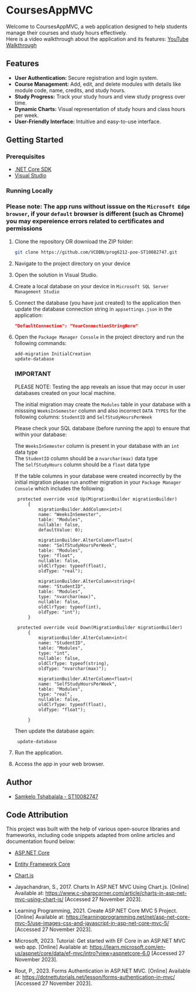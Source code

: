 # CoursesAppMVC

Welcome to CoursesAppMVC, a web application designed to help students manage their courses and study hours effectively.  
Here is a video walkthrough about the application and its features: [YouTube Walkthrough](https://youtu.be/CGV46zMYfWk)

## Features

- **User Authentication:** Secure registration and login system.
- **Course Management:** Add, edit, and delete modules with details like module code, name, credits, and study hours.
- **Study Progress:** Track your study hours and view study progress over time.
- **Dynamic Charts:** Visual representation of study hours and class hours per week.
- **User-Friendly Interface:** Intuitive and easy-to-use interface.

## Getting Started

### Prerequisites

- [.NET Core SDK](https://dotnet.microsoft.com/download)
- [Visual Studio](https://visualstudio.microsoft.com/)

### Running Locally  

### Please note: The app runs without isssue on the `Microsoft Edge browser`, if your `default` browser is different (such as Chrome) you may expereience errors related to certificates and permissions

1. Clone the repository OR download the ZIP folder:

    ```bash
    git clone https://github.com/VCDBN/prog6212-poe-ST10082747.git
    ```

2. Navigate to the project directory on your device

3. Open the solution in Visual Studio.

4. Create a local database on your device in `Microsoft SQL Server Management Studio`

5. Connect the database (you have just created) to the application then update the database connection string in `appsettings.json` in the application:

    ```json
    "DefaultConnection": "YourConnectionStringHere"
    ```

6. Open the `Package Manager Console` in the project directory and run the following commands:

    ```
    add-migration InitialCreation
    update-database
    ```
   ### IMPORTANT
   PLEASE NOTE: Testing the app reveals an issue that may occur in user databases created on your local machine.

   The initial migration may create the `Modules` table in your database with a misssing `WeeksInSemester` column and also incorrect `DATA TYPES` for the following columns:
   `StudentID` and `SelfStudyHoursPerWeek`

   Please check your SQL database (before running the app) to ensure that within your database:
   
   The `WeeksInSemester` column is present in your database with an `int` data type  
   The `StudentID` column should be a `nvarchar(max)` data type  
   The `SelfStudyHours` column should be a `float` data type

   If the table columns in your database were created incorrectly by the initial migration please run another migration in your `Package Manager Console` which includes the following:

   ```
    protected override void Up(MigrationBuilder migrationBuilder)
        {
            migrationBuilder.AddColumn<int>(
            name: "WeeksInSemester",
            table: "Modules",
            nullable: false,
            defaultValue: 0);

            migrationBuilder.AlterColumn<float>(
            name: "SelfStudyHoursPerWeek",
            table: "Modules",
            type: "float",
            nullable: false,
            oldClrType: typeof(float),
            oldType: "real");

            migrationBuilder.AlterColumn<string>(
            name: "StudentID",
            table: "Modules",
            type: "nvarchar(max)",
            nullable: false,
            oldClrType: typeof(int),
            oldType: "int");
        }

    protected override void Down(MigrationBuilder migrationBuilder)
        {
            migrationBuilder.AlterColumn<int>(
            name: "StudentID",
            table: "Modules",
            type: "int",
            nullable: false,
            oldClrType: typeof(string),
            oldType: "nvarchar(max)");

            migrationBuilder.AlterColumn<float>(
            name: "SelfStudyHoursPerWeek",
            table: "Modules",
            type: "real",
            nullable: false,
            oldClrType: typeof(float),
            oldType: "float");

        }
    ```

    Then update the database again:
   ```
    update-database
    ```
8. Run the application.

9. Access the app in your web browser.

## Author

- [Samkelo Tshabalala - ST10082747](https://github.com/ST10082747)

## Code Attribution

This project was built with the help of various open-source libraries and frameworks, including code snippets adapted from online articles and documentation found below:

- [ASP.NET Core](https://docs.microsoft.com/aspnet/core)
  
- [Entity Framework Core](https://docs.microsoft.com/ef/core)
  
- [Chart.js](https://www.chartjs.org/)
  
- Jayachandran, S., 2017. Charts In ASP.NET MVC Using Chart.js. [Online] 
Available at: https://www.c-sharpcorner.com/article/charts-in-asp-net-mvc-using-chart-js/
[Accessed 27 November 2023].

- Learning Programming, 2021. Create ASP.NET Core MVC 5 Project. [Online] 
Available at: https://learningprogramming.net/net/asp-net-core-mvc-5/use-images-css-and-javascript-in-asp-net-core-mvc-5/
[Accessed 27 November 2023].

- Microsoft, 2023. Tutorial: Get started with EF Core in an ASP.NET MVC web app. [Online] 
Available at: https://learn.microsoft.com/en-us/aspnet/core/data/ef-mvc/intro?view=aspnetcore-6.0
[Accessed 27 November 2023].

- Rout, P., 2023. Forms Authentication in ASP.NET MVC. [Online] 
Available at: https://dotnettutorials.net/lesson/forms-authentication-in-mvc/
[Accessed 27 November 2023].
